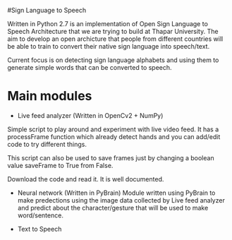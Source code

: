 #Sign Language to Speech

Written in Python 2.7 is an implementation of Open Sign Language to Speech Architecture that we are trying to build at Thapar University. The aim to develop an open archicture that people from different countries will be able to train to convert their native sign language into speech/text.

Current focus is on detecting sign language alphabets and using them to generate simple words that can be converted to speech.

# Main modules

- Live feed analyzer (Written in OpenCv2 + NumPy)

Simple script to play around and experiment with live video feed. It has a processFrame function which already detect hands and you can add/edit code to try different things.

This script can also be used to save frames just by changing a boolean value saveFrame to True from False.

Download the code and read it. It is well documented.

- Neural network (Written in PyBrain)
Module written using PyBrain to make predections using the image data collected by Live feed analyzer and predict about the character/gesture that will be used to make word/sentence.

- Text to Speech

